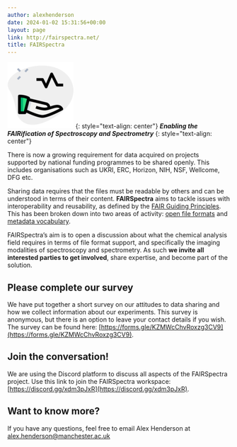 ```yaml
---
author: alexhenderson
date: 2024-01-02 15:31:56+00:00
layout: page
link: http://fairspectra.net/
title: FAIRSpectra
---
```


![FAIRSpectra logo](/assets/img/logo-150x150.png)
{: style="text-align: center"}
***Enabling the FAIRification of Spectroscopy and Spectrometry*** 
{: style="text-align: center"}

There is now a growing requirement for data acquired on projects supported by national funding programmes to be shared openly. This includes organisations such as UKRI, ERC, Horizon, NIH, NSF, Wellcome, DFG etc.

Sharing data requires that the files must be readable by others and can be understood in terms of their content. **FAIRSpectra** aims to tackle issues with interoperability and reusability, as defined by the [FAIR Guiding Principles](/definitions/fair-principles/). This has been broken down into two areas of activity: [open file formats](/resources/) and [metadata vocabulary](/definitions/metadata).

FAIRSpectra’s aim is to open a discussion about what the chemical analysis field requires in terms of file format support, and specifically the imaging modalities of spectroscopy and spectrometry. As such **we invite all interested parties to get involved**, share expertise, and become part of the solution.

## Please complete our survey
We have put together a short survey on our attitudes to data sharing and how we collect information about our experiments. This survey is anonymous, but there is an option to leave your contact details if you wish. The survey can be found here: [https://forms.gle/KZMWcChvRoxzg3CV9](https://forms.gle/KZMWcChvRoxzg3CV9).

## Join the conversation!
We are using the Discord platform to discuss all aspects of the FAIRSpectra project. Use this link to join the FAIRSpectra workspace: [https://discord.gg/xdm3pJxR](https://discord.gg/xdm3pJxR).

## Want to know more?
If you have any questions, feel free to email Alex Henderson at [alex.henderson@manchester.ac.uk](mailto:alex.henderson@manchester.ac.uk)
